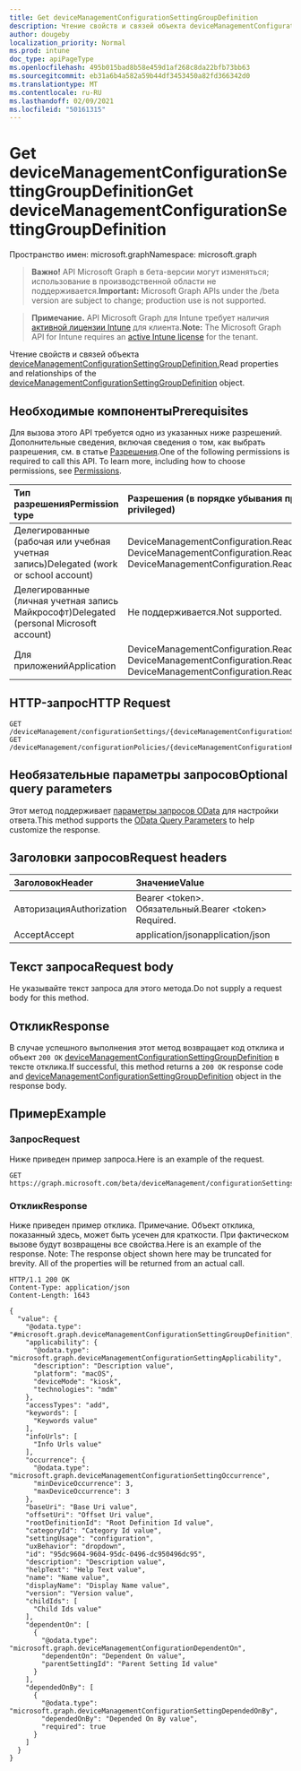 ```yaml
---
title: Get deviceManagementConfigurationSettingGroupDefinition
description: Чтение свойств и связей объекта deviceManagementConfigurationSettingGroupDefinition.
author: dougeby
localization_priority: Normal
ms.prod: intune
doc_type: apiPageType
ms.openlocfilehash: 495b015bad8b58e459d1af268c8da22bfb73bb63
ms.sourcegitcommit: eb31a6b4a582a59b44df3453450a82fd366342d0
ms.translationtype: MT
ms.contentlocale: ru-RU
ms.lasthandoff: 02/09/2021
ms.locfileid: "50161315"
---
```

# <a name="get-devicemanagementconfigurationsettinggroupdefinition"></a><span data-ttu-id="70599-103">Get deviceManagementConfigurationSettingGroupDefinition</span><span class="sxs-lookup"><span data-stu-id="70599-103">Get deviceManagementConfigurationSettingGroupDefinition</span></span>

<span data-ttu-id="70599-104">Пространство имен: microsoft.graph</span><span class="sxs-lookup"><span data-stu-id="70599-104">Namespace: microsoft.graph</span></span>

> <span data-ttu-id="70599-105">**Важно!** API Microsoft Graph в бета-версии могут изменяться; использование в производственной области не поддерживается.</span><span class="sxs-lookup"><span data-stu-id="70599-105">**Important:** Microsoft Graph APIs under the /beta version are subject to change; production use is not supported.</span></span>

> <span data-ttu-id="70599-106">**Примечание.** API Microsoft Graph для Intune требует наличия [активной лицензии Intune](https://go.microsoft.com/fwlink/?linkid=839381) для клиента.</span><span class="sxs-lookup"><span data-stu-id="70599-106">**Note:** The Microsoft Graph API for Intune requires an [active Intune license](https://go.microsoft.com/fwlink/?linkid=839381) for the tenant.</span></span>

<span data-ttu-id="70599-107">Чтение свойств и связей объекта [deviceManagementConfigurationSettingGroupDefinition.](../resources/intune-deviceconfigv2-devicemanagementconfigurationsettinggroupdefinition.md)</span><span class="sxs-lookup"><span data-stu-id="70599-107">Read properties and relationships of the [deviceManagementConfigurationSettingGroupDefinition](../resources/intune-deviceconfigv2-devicemanagementconfigurationsettinggroupdefinition.md) object.</span></span>

## <a name="prerequisites"></a><span data-ttu-id="70599-108">Необходимые компоненты</span><span class="sxs-lookup"><span data-stu-id="70599-108">Prerequisites</span></span>
<span data-ttu-id="70599-p101">Для вызова этого API требуется одно из указанных ниже разрешений. Дополнительные сведения, включая сведения о том, как выбрать разрешения, см. в статье [Разрешения](/graph/permissions-reference).</span><span class="sxs-lookup"><span data-stu-id="70599-p101">One of the following permissions is required to call this API. To learn more, including how to choose permissions, see [Permissions](/graph/permissions-reference).</span></span>

|<span data-ttu-id="70599-111">Тип разрешения</span><span class="sxs-lookup"><span data-stu-id="70599-111">Permission type</span></span>|<span data-ttu-id="70599-112">Разрешения (в порядке убывания привилегий)</span><span class="sxs-lookup"><span data-stu-id="70599-112">Permissions (from most to least privileged)</span></span>|
|:---|:---|
|<span data-ttu-id="70599-113">Делегированные (рабочая или учебная учетная запись)</span><span class="sxs-lookup"><span data-stu-id="70599-113">Delegated (work or school account)</span></span>|<span data-ttu-id="70599-114">DeviceManagementConfiguration.ReadWrite.All, DeviceManagementConfiguration.Read.All</span><span class="sxs-lookup"><span data-stu-id="70599-114">DeviceManagementConfiguration.ReadWrite.All, DeviceManagementConfiguration.Read.All</span></span>|
|<span data-ttu-id="70599-115">Делегированные (личная учетная запись Майкрософт)</span><span class="sxs-lookup"><span data-stu-id="70599-115">Delegated (personal Microsoft account)</span></span>|<span data-ttu-id="70599-116">Не поддерживается.</span><span class="sxs-lookup"><span data-stu-id="70599-116">Not supported.</span></span>|
|<span data-ttu-id="70599-117">Для приложений</span><span class="sxs-lookup"><span data-stu-id="70599-117">Application</span></span>|<span data-ttu-id="70599-118">DeviceManagementConfiguration.ReadWrite.All, DeviceManagementConfiguration.Read.All</span><span class="sxs-lookup"><span data-stu-id="70599-118">DeviceManagementConfiguration.ReadWrite.All, DeviceManagementConfiguration.Read.All</span></span>|

## <a name="http-request"></a><span data-ttu-id="70599-119">HTTP-запрос</span><span class="sxs-lookup"><span data-stu-id="70599-119">HTTP Request</span></span>
<!-- {
  "blockType": "ignored"
}
-->
``` http
GET /deviceManagement/configurationSettings/{deviceManagementConfigurationSettingDefinitionId}
GET /deviceManagement/configurationPolicies/{deviceManagementConfigurationPolicyId}/settings/{deviceManagementConfigurationSettingId}/settingDefinitions/{deviceManagementConfigurationSettingDefinitionId}
```

## <a name="optional-query-parameters"></a><span data-ttu-id="70599-120">Необязательные параметры запросов</span><span class="sxs-lookup"><span data-stu-id="70599-120">Optional query parameters</span></span>
<span data-ttu-id="70599-121">Этот метод поддерживает [параметры запросов OData](/graph/query-parameters) для настройки ответа.</span><span class="sxs-lookup"><span data-stu-id="70599-121">This method supports the [OData Query Parameters](/graph/query-parameters) to help customize the response.</span></span>

## <a name="request-headers"></a><span data-ttu-id="70599-122">Заголовки запросов</span><span class="sxs-lookup"><span data-stu-id="70599-122">Request headers</span></span>
|<span data-ttu-id="70599-123">Заголовок</span><span class="sxs-lookup"><span data-stu-id="70599-123">Header</span></span>|<span data-ttu-id="70599-124">Значение</span><span class="sxs-lookup"><span data-stu-id="70599-124">Value</span></span>|
|:---|:---|
|<span data-ttu-id="70599-125">Авторизация</span><span class="sxs-lookup"><span data-stu-id="70599-125">Authorization</span></span>|<span data-ttu-id="70599-126">Bearer &lt;token&gt;. Обязательный.</span><span class="sxs-lookup"><span data-stu-id="70599-126">Bearer &lt;token&gt; Required.</span></span>|
|<span data-ttu-id="70599-127">Accept</span><span class="sxs-lookup"><span data-stu-id="70599-127">Accept</span></span>|<span data-ttu-id="70599-128">application/json</span><span class="sxs-lookup"><span data-stu-id="70599-128">application/json</span></span>|

## <a name="request-body"></a><span data-ttu-id="70599-129">Текст запроса</span><span class="sxs-lookup"><span data-stu-id="70599-129">Request body</span></span>
<span data-ttu-id="70599-130">Не указывайте текст запроса для этого метода.</span><span class="sxs-lookup"><span data-stu-id="70599-130">Do not supply a request body for this method.</span></span>

## <a name="response"></a><span data-ttu-id="70599-131">Отклик</span><span class="sxs-lookup"><span data-stu-id="70599-131">Response</span></span>
<span data-ttu-id="70599-132">В случае успешного выполнения этот метод возвращает код отклика и объект `200 OK` [deviceManagementConfigurationSettingGroupDefinition](../resources/intune-deviceconfigv2-devicemanagementconfigurationsettinggroupdefinition.md) в тексте отклика.</span><span class="sxs-lookup"><span data-stu-id="70599-132">If successful, this method returns a `200 OK` response code and [deviceManagementConfigurationSettingGroupDefinition](../resources/intune-deviceconfigv2-devicemanagementconfigurationsettinggroupdefinition.md) object in the response body.</span></span>

## <a name="example"></a><span data-ttu-id="70599-133">Пример</span><span class="sxs-lookup"><span data-stu-id="70599-133">Example</span></span>

### <a name="request"></a><span data-ttu-id="70599-134">Запрос</span><span class="sxs-lookup"><span data-stu-id="70599-134">Request</span></span>
<span data-ttu-id="70599-135">Ниже приведен пример запроса.</span><span class="sxs-lookup"><span data-stu-id="70599-135">Here is an example of the request.</span></span>
``` http
GET https://graph.microsoft.com/beta/deviceManagement/configurationSettings/{deviceManagementConfigurationSettingDefinitionId}
```

### <a name="response"></a><span data-ttu-id="70599-136">Отклик</span><span class="sxs-lookup"><span data-stu-id="70599-136">Response</span></span>
<span data-ttu-id="70599-p102">Ниже приведен пример отклика. Примечание. Объект отклика, показанный здесь, может быть усечен для краткости. При фактическом вызове будут возвращены все свойства.</span><span class="sxs-lookup"><span data-stu-id="70599-p102">Here is an example of the response. Note: The response object shown here may be truncated for brevity. All of the properties will be returned from an actual call.</span></span>
``` http
HTTP/1.1 200 OK
Content-Type: application/json
Content-Length: 1643

{
  "value": {
    "@odata.type": "#microsoft.graph.deviceManagementConfigurationSettingGroupDefinition",
    "applicability": {
      "@odata.type": "microsoft.graph.deviceManagementConfigurationSettingApplicability",
      "description": "Description value",
      "platform": "macOS",
      "deviceMode": "kiosk",
      "technologies": "mdm"
    },
    "accessTypes": "add",
    "keywords": [
      "Keywords value"
    ],
    "infoUrls": [
      "Info Urls value"
    ],
    "occurrence": {
      "@odata.type": "microsoft.graph.deviceManagementConfigurationSettingOccurrence",
      "minDeviceOccurrence": 3,
      "maxDeviceOccurrence": 3
    },
    "baseUri": "Base Uri value",
    "offsetUri": "Offset Uri value",
    "rootDefinitionId": "Root Definition Id value",
    "categoryId": "Category Id value",
    "settingUsage": "configuration",
    "uxBehavior": "dropdown",
    "id": "95dc9604-9604-95dc-0496-dc950496dc95",
    "description": "Description value",
    "helpText": "Help Text value",
    "name": "Name value",
    "displayName": "Display Name value",
    "version": "Version value",
    "childIds": [
      "Child Ids value"
    ],
    "dependentOn": [
      {
        "@odata.type": "microsoft.graph.deviceManagementConfigurationDependentOn",
        "dependentOn": "Dependent On value",
        "parentSettingId": "Parent Setting Id value"
      }
    ],
    "dependedOnBy": [
      {
        "@odata.type": "microsoft.graph.deviceManagementConfigurationSettingDependedOnBy",
        "dependedOnBy": "Depended On By value",
        "required": true
      }
    ]
  }
}
```




